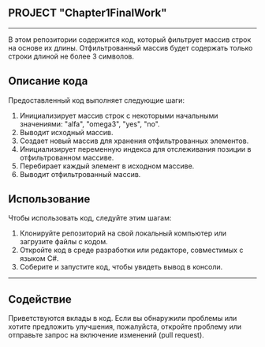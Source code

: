 ## PROJECT "Chapter1FinalWork"
______________________________________________________________________________________________
В этом репозитории содержится код, который фильтрует массив строк на основе их длины. Отфильтрованный массив будет содержать только строки длиной не более 3 символов.

## Описание кода

Предоставленный код выполняет следующие шаги:

1. Инициализирует массив строк с некоторыми начальными значениями: "alfa", "omega3", "yes", "no".
2. Выводит исходный массив.
3. Создает новый массив для хранения отфильтрованных элементов.
4. Инициализирует переменную индекса для отслеживания позиции в отфильтрованном массиве.
5. Перебирает каждый элемент в исходном массиве.
6. Выводит отфильтрованный массив.

## Использование
Чтобы использовать код, следуйте этим шагам:

1. Клонируйте репозиторий на свой локальный компьютер или загрузите файлы с кодом.
2. Откройте код в среде разработки или редакторе, совместимых с языком C#.
3. Соберите и запустите код, чтобы увидеть вывод в консоли.
______________________________________________________________________________________________
## Содействие
Приветствуются вклады в код. Если вы обнаружили проблемы или хотите предложить улучшения, пожалуйста, откройте проблему или отправьте запрос на включение изменений (pull request).
